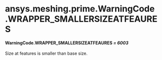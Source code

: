 # ansys.meshing.prime.WarningCode.WRAPPER_SMALLERSIZEATFEAURES



#### WarningCode.WRAPPER_SMALLERSIZEATFEAURES *= 6003*

Size at features is smaller than base size.

<!-- !! processed by numpydoc !! -->
